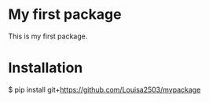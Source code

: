 # My first package

This is my first package.

# Installation
$ pip install git+https://github.com/Louisa2503/mypackage
